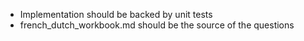 - Implementation should be backed by unit tests
- french_dutch_workbook.md should be the source of the questions